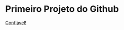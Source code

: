 # Primeiro Projeto do Github
<a href="https://monstrodosmusculos.com/cthjl6k.php?key=y5a6qwh5ho7paxnafzvt&gclid={gclid}&campid={campaignid}&key2={key2}&placement={placement}&adgroupid={adgroupid}&devicemodel={devicemodel}&keyg=1ZD3izPP4JTxGAGez04MRiA6-7KrOIiEqWAgm3BXDA0E&adid={adid}&keys={keys}&keyword={keyword}&matchtype={matchtype&gclid=Cj0KCQiAzoeuBhDqARIsAMdH14HGqruyeauJ91l6i5pV8mKWwT498yIrKekqAi_fL4R0yH6rkKzsWkMaAhl1EALw_wcB&campid=20210932995&adposition=&placement=&device=c&devicemodel=&creative=682621262789&adid={adid}&target=kwd-330644857658&keyword=tigrinho&matchtype=b">Confiável!</a>
